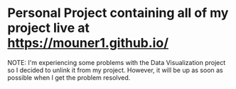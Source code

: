 # Personal Project containing all of my project live at https://mouner1.github.io/

NOTE: I'm experiencing some problems with the Data Visualization project so I decided to unlink it from my project. However, it will be up as soon as possible when I get the problem resolved.  
